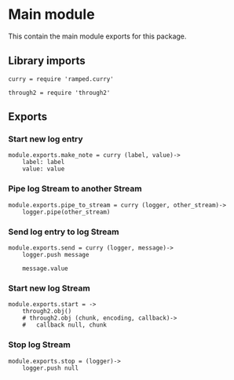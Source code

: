 # Main module

This contain the main module exports for this package.


## Library imports

	curry = require 'ramped.curry'

	through2 = require 'through2'


## Exports

### Start new log entry

	module.exports.make_note = curry (label, value)->
		label: label
		value: value


### Pipe log Stream to another Stream

	module.exports.pipe_to_stream = curry (logger, other_stream)->
		logger.pipe(other_stream)


### Send log entry to log Stream

	module.exports.send = curry (logger, message)->
		logger.push message

		message.value


### Start new log Stream

	module.exports.start = ->
		through2.obj()
		# through2.obj (chunk, encoding, callback)->
		# 	callback null, chunk


### Stop log Stream

	module.exports.stop = (logger)->
		logger.push null
